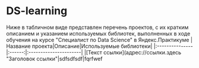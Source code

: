 # DS-learning

Ниже в табличном виде представлен перечень проектов, с их кратким описанием и указанием используемых библиотек, выполненных в ходе обучения на курсе "Специалист по Data Science" в Яндекс.Практикуме
|Название проекта|Описание|Используемые библиотеки|
|:---------------|:------:|:----------------------|
|[Текст ссылки](адрес://ссылки.здесь "Заголовок ссылки"|sdfsdfsdf|fqrfwef
